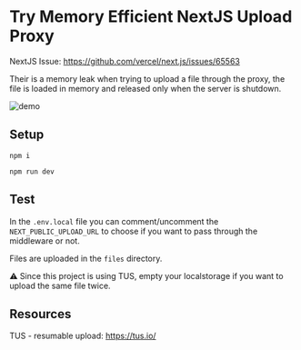 # Try Memory Efficient NextJS Upload Proxy

NextJS Issue: https://github.com/vercel/next.js/issues/65563

Their is a memory leak when trying to upload a file through the proxy, the file is loaded in memory and released only when the server is shutdown.

![demo](demo.gif)

## Setup

`npm i`

`npm run dev`

## Test

In the `.env.local` file you can comment/uncomment the `NEXT_PUBLIC_UPLOAD_URL` to choose if you want to pass through the middleware or not.

Files are uploaded in the `files` directory.

⚠️ Since this project is using TUS, empty your localstorage if you want to upload the same file twice.

## Resources

TUS - resumable upload: https://tus.io/
